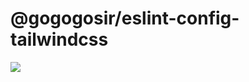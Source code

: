# @gogogosir/eslint-config-tailwindcss

<p align='left'>
  <a href='https://www.npmjs.com/package/@gogogosir/eslint-config-tailwindcss'>
    <img src="https://img.shields.io/npm/v/@gogogosir/eslint-config-tailwindcss?color=41b883&label=npm" />
  </a>
</p>
